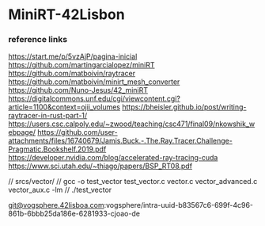# MiniRT-42Lisbon

### reference links 
https://start.me/p/5vzAjP/pagina-inicial
https://github.com/martingarcialopez/miniRT
https://github.com/matboivin/raytracer
https://github.com/matboivin/minirt_mesh_converter
https://github.com/Nuno-Jesus/42_miniRT
https://digitalcommons.unf.edu/cgi/viewcontent.cgi?article=1100&context=ojii_volumes
https://bheisler.github.io/post/writing-raytracer-in-rust-part-1/
https://users.csc.calpoly.edu/~zwood/teaching/csc471/final09/nkowshik_webpage/
https://github.com/user-attachments/files/16740679/Jamis.Buck.-.The.Ray.Tracer.Challenge-Pragmatic.Bookshelf.2019.pdf
https://developer.nvidia.com/blog/accelerated-ray-tracing-cuda
https://www.sci.utah.edu/~thiago/papers/BSP_RT08.pdf

// srcs/vector/
// gcc -o test_vector test_vector.c vector.c vector_advanced.c vector_aux.c -lm
// ./test_vector


git@vogsphere.42lisboa.com:vogsphere/intra-uuid-b83567c6-699f-4c96-861b-6bbb25da186e-6281933-cjoao-de
